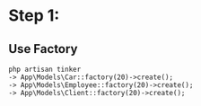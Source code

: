 # Step 1:
## Use Factory
````
php artisan tinker
-> App\Models\Car::factory(20)->create();
-> App\Models\Employee::factory(20)->create();
-> App\Models\Client::factory(20)->create();
````
